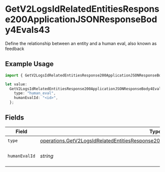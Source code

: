 # GetV2LogsIdRelatedEntitiesResponse200ApplicationJSONResponseBody4Evals43

Define the relationship between an entity and a human eval, also known as feedback

## Example Usage

```typescript
import { GetV2LogsIdRelatedEntitiesResponse200ApplicationJSONResponseBody4Evals43 } from "orq-poc-typescript-multi-env-version/models/operations";

let value:
  GetV2LogsIdRelatedEntitiesResponse200ApplicationJSONResponseBody4Evals43 = {
    type: "human_eval",
    humanEvalId: "<id>",
  };
```

## Fields

| Field                                                                                                                                                                                              | Type                                                                                                                                                                                               | Required                                                                                                                                                                                           | Description                                                                                                                                                                                        |
| -------------------------------------------------------------------------------------------------------------------------------------------------------------------------------------------------- | -------------------------------------------------------------------------------------------------------------------------------------------------------------------------------------------------- | -------------------------------------------------------------------------------------------------------------------------------------------------------------------------------------------------- | -------------------------------------------------------------------------------------------------------------------------------------------------------------------------------------------------- |
| `type`                                                                                                                                                                                             | [operations.GetV2LogsIdRelatedEntitiesResponse200ApplicationJSONResponseBody4Evals43Type](../../models/operations/getv2logsidrelatedentitiesresponse200applicationjsonresponsebody4evals43type.md) | :heavy_check_mark:                                                                                                                                                                                 | N/A                                                                                                                                                                                                |
| `humanEvalId`                                                                                                                                                                                      | *string*                                                                                                                                                                                           | :heavy_check_mark:                                                                                                                                                                                 | The id of the resource                                                                                                                                                                             |